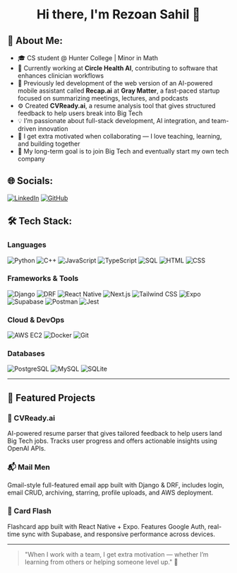 <h1 align="center">Hi there, I'm Rezoan Sahil 👋</h1>

## 🧠 About Me:
- 🎓 CS student @ Hunter College | Minor in Math  
- 💼 Currently working at **Circle Health AI**, contributing to software that enhances clinician workflows  
- 🧠 Previously led development of the web version of an AI-powered mobile assistant called **Recap.ai** at **Gray Matter**, a fast-paced startup focused on summarizing meetings, lectures, and podcasts  
- ⚙️ Created **CVReady.ai**, a resume analysis tool that gives structured feedback to help users break into Big Tech  
- 💡 I’m passionate about full-stack development, AI integration, and team-driven innovation  
- 🤝 I get extra motivated when collaborating — I love teaching, learning, and building together  
- 🚀 My long-term goal is to join Big Tech and eventually start my own tech company

## 🌐 Socials:
[![LinkedIn](https://img.shields.io/badge/LinkedIn-0077B5?style=for-the-badge&logo=linkedin&logoColor=white)](https://www.linkedin.com/public-profile/settings?trk=d_flagship3_profile_self_view_public_profile)
[![GitHub](https://img.shields.io/badge/GitHub-181717?style=for-the-badge&logo=github&logoColor=white)](https://github.com/Sahil24680)

## 🛠 Tech Stack:

### Languages  
![Python](https://img.shields.io/badge/Python-3776AB?style=for-the-badge&logo=python&logoColor=white)
![C++](https://img.shields.io/badge/C++-00599C?style=for-the-badge&logo=c%2B%2B&logoColor=white)
![JavaScript](https://img.shields.io/badge/JavaScript-F7DF1E?style=for-the-badge&logo=javascript&logoColor=black)
![TypeScript](https://img.shields.io/badge/TypeScript-3178C6?style=for-the-badge&logo=typescript&logoColor=white)
![SQL](https://img.shields.io/badge/SQL-4479A1?style=for-the-badge&logo=postgresql&logoColor=white)
![HTML](https://img.shields.io/badge/HTML-E34F26?style=for-the-badge&logo=html5&logoColor=white)
![CSS](https://img.shields.io/badge/CSS-1572B6?style=for-the-badge&logo=css3&logoColor=white)

### Frameworks & Tools  
![Django](https://img.shields.io/badge/Django-092E20?style=for-the-badge&logo=django&logoColor=white)
![DRF](https://img.shields.io/badge/DRF-red?style=for-the-badge)
![React Native](https://img.shields.io/badge/React_Native-61DAFB?style=for-the-badge&logo=react&logoColor=black)
![Next.js](https://img.shields.io/badge/Next.js-000000?style=for-the-badge&logo=next.js&logoColor=white)
![Tailwind CSS](https://img.shields.io/badge/Tailwind_CSS-06B6D4?style=for-the-badge&logo=tailwindcss&logoColor=white)
![Expo](https://img.shields.io/badge/Expo-000020?style=for-the-badge&logo=expo&logoColor=white)
![Supabase](https://img.shields.io/badge/Supabase-3ECF8E?style=for-the-badge&logo=supabase&logoColor=white)
![Postman](https://img.shields.io/badge/Postman-FF6C37?style=for-the-badge&logo=postman&logoColor=white)
![Jest](https://img.shields.io/badge/Jest-C21325?style=for-the-badge&logo=jest&logoColor=white)

### Cloud & DevOps  
![AWS EC2](https://img.shields.io/badge/AWS_EC2-FF9900?style=for-the-badge&logo=amazonaws&logoColor=white)
![Docker](https://img.shields.io/badge/Docker-2496ED?style=for-the-badge&logo=docker&logoColor=white)
![Git](https://img.shields.io/badge/Git-F05032?style=for-the-badge&logo=git&logoColor=white)

### Databases  
![PostgreSQL](https://img.shields.io/badge/PostgreSQL-4169E1?style=for-the-badge&logo=postgresql&logoColor=white)
![MySQL](https://img.shields.io/badge/MySQL-00758F?style=for-the-badge&logo=mysql&logoColor=white)
![SQLite](https://img.shields.io/badge/SQLite-003B57?style=for-the-badge&logo=sqlite&logoColor=white)

---

## 📌 Featured Projects

### 🧠 CVReady.ai  
AI-powered resume parser that gives tailored feedback to help users land Big Tech jobs. Tracks user progress and offers actionable insights using OpenAI APIs.

### 📬 Mail Men  
Gmail-style full-featured email app built with Django & DRF, includes login, email CRUD, archiving, starring, profile uploads, and AWS deployment.

### 🧠 Card Flash  
Flashcard app built with React Native + Expo. Features Google Auth, real-time sync with Supabase, and responsive performance across devices.

---

> "When I work with a team, I get extra motivation — whether I’m learning from others or helping someone level up." 💪
